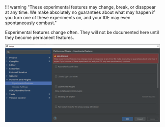 !!! warning "These experimental features may change, break, or disappear at any time.
We make absolutely no guarantees about what may happen if you turn one of these experiments on,
and your IDE may even spontaneously combust."

Experimental features change often.
They will not be documented here until they become permanent features.

![UI Screenshot](images/experimental.features.png)


